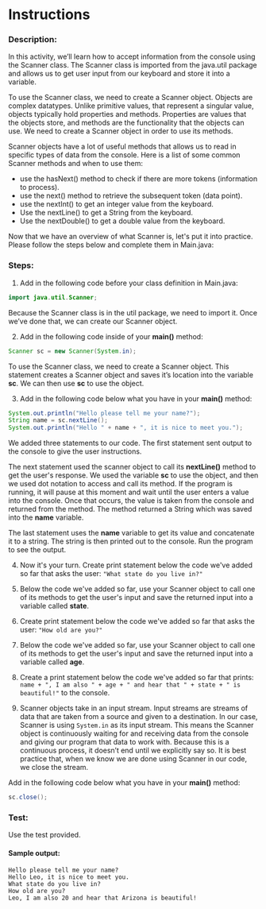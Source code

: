 # Instructions  
### Description:
In this activity, we’ll learn how to accept information from the console using the Scanner class. The Scanner class is imported from the java.util package and allows us to get user input from our keyboard and store it into a variable.

To use the Scanner class, we need to create a Scanner object. Objects are complex datatypes. Unlike primitive values, that represent a singular value, objects typically hold properties and methods. Properties are values that the objects store, and methods are the functionality that the objects can use. We need to create a Scanner object in order to use its methods.

Scanner objects have a lot of useful methods that allows us to read in specific types of data from the console. Here is a list of some common Scanner methods and when to use them:
* use the hasNext() method to check if there are more tokens (information to process). 
* use the next() method to retrieve the subsequent token (data point). 
* use the nextInt() to get an integer value from the keyboard.
* Use the nextLine() to get a String from the keyboard.
* Use the nextDouble() to get a double value from the keyboard. 

Now that we have an overview of what Scanner is, let's put it into practice. Please follow the steps below and complete them in Main.java:

### Steps:
1. Add in the following code before your class definition in Main.java:
  ```Java
  import java.util.Scanner;
  ```
  Because the Scanner class is in the util package, we need to import it. Once we’ve done that, we can create our Scanner object.
  
2. Add in the following code inside of your **main()** method:
  ```Java
  Scanner sc = new Scanner(System.in);
  ```
  To use the Scanner class, we need to create a Scanner object. This statement creates a Scanner object and saves it’s location into the variable **sc**. We can then use **sc** to use the object. 
  
3. Add in the following code below what you have in your **main()** method:
  ```Java
  System.out.println("Hello please tell me your name?");
  String name = sc.nextLine();
  System.out.println("Hello " + name + ", it is nice to meet you.");
  ```
  We added three statements to our code. The first statement sent output to the console to give the user instructions. 
  
  The next statement used the scanner object to call its **nextLine()** method to get the user's response. We used the variable **sc** to use the object, and then we used dot notation to access and call its method. If the program is running, it will pause at this moment and wait until the user enters a value into the console. Once that occurs, the value is taken from the console and returned from the method. The method returned a String which was saved into the **name** variable. 
  
  The last statement uses the **name** variable to get its value and concatenate it to a string. The string is then printed out to the console. Run the program to see the output.

4. Now it's your turn. Create print statement below the code we've added so far that asks the user: `"What state do you live in?"` 
  
5. Below the code we've added so far, use your Scanner object to call one of its methods to get the user's input and save the returned input into a variable called **state**.
   
6. Create print statement  below the code we've added so far that asks the user: `"How old are you?"`
   
7. Below the code we've added so far, use your Scanner object to call one of its methods to get the user's input and save the returned input into a variable called **age**.
   
8. Create a print statement  below the code we've added so far that prints: `name + ", I am also " + age + " and hear that " + state + " is beautiful!"` to the console.
    
9. Scanner objects take in an input stream. Input streams are streams of data that are taken from a source and given to a destination. In our case, Scanner is using `System.in` as its input stream. This means the Scanner object is continuously waiting for and receiving data from the console and giving our program that data to work with. Because this is a continuous process, it doesn’t end until we explicitly say so. It is best practice that, when we know we are done using Scanner in our code, we close the stream.

Add in the following code below what you have in your **main()** method:
  ```Java
  sc.close();
  ```

### Test:
Use the test provided. 

#### Sample output:
```
Hello please tell me your name?
Hello Leo, it is nice to meet you.
What state do you live in?
How old are you?
Leo, I am also 20 and hear that Arizona is beautiful!
```
